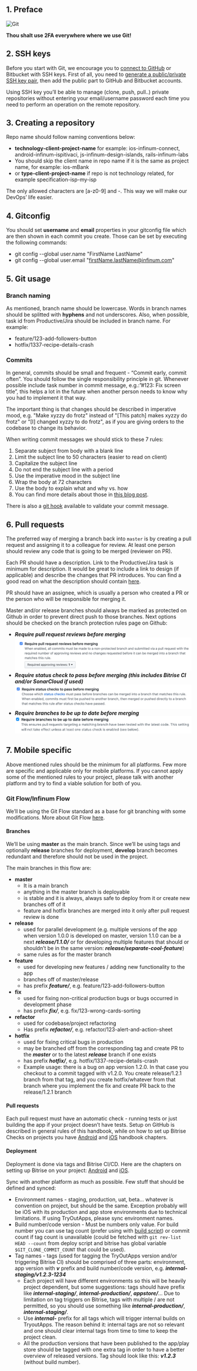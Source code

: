 ## 1. Preface

![Git][image-1]

**Thou shalt use 2FA everywhere where we use Git!**

## 2. SSH keys

Before you start with Git, we encourage you to [connect to GitHub][1] or Bitbucket with SSH keys. First of all, you need to [generate a public/private SSH key pair][2], then add the public part to GitHub and Bitbucket accounts. 

Using SSH key you’ll be able to manage (clone, push, pull..) private repositories without entering your email/username password each time you need to perform an operation on the remote repository.

## 3. Creating a repository

Repo name should follow naming conventions below:

* **technology-client-project-name** for example: ios-infinum-connect, android-infinum-ispitivaci, js-infinum-design-islands, rails-infinum-labs
 * You should skip the client name in repo name if it is the same as project name, for example: ios-mBank
* or **type-client-project-name** if repo is not technology related, for example specification-isp-my-isp

The only allowed characters are [a-z0-9] and -. This way we will make our DevOps’ life easier.

## 4. Gitconfig

You should set **username** and **email** properties in your gitconfig file which are then shown in each commit you create. Those can be set by executing the following commands:
* git config --global user.name "FirstName LastName"
* git config --global user.email "firstName.lastName@infinum.com"

## 5. Git usage

### Branch naming
As mentioned, branch name should be lowercase. Words in branch names should be splitted with **hyphens** and not underscores. Also, when possible, task id from Productive/Jira should be included in branch name. For example:
* feature/123-add-followers-button
* hotfix/1337-recipe-details-crash

### Commits

In general, commits should be small and frequent - “Commit early, commit often”. You should follow the single responsibility principle in git. Whenever possible include task number in commit message, e.g.:”#123: Fix screen title”, this helps a lot in the future when another person needs to know why you had to implement it that way.

The important thing is that changes should be described in imperative mood, e.g. "Make xyzzy do frotz" instead of "[This patch] makes xyzzy do frotz" or "[I] changed xyzzy to do frotz", as if you are giving orders to the codebase to change its behavior.

When writing commit messages we should stick to these 7 rules:
1. Separate subject from body with a blank line
2. Limit the subject line to 50 characters (easier to read on client)
3. Capitalize the subject line
4. Do not end the subject line with a period
5. Use the imperative mood in the subject line
6. Wrap the body at 72 characters
7. Use the body to explain what and why vs. how
8. You can find more details about those in [this blog post][3].

There is also a [git hook][4] available to validate your commit message.

## 6. Pull requests

The preferred way of merging a branch back into `master` is by creating a pull request and assigning it to a colleague for review. At least one person should review any code that is going to be merged (reviewer on PR).

Each PR should have a description. Link to the Productive/Jira task is minimum for description. It would be great to include a link to design (if applicable) and describe the changes that PR introduces. You can find a good read on what the description should contain [here][5].

PR should have an assignee, which is usually a person who created a PR or the person who will be responsible for merging it. 

Master and/or release branches should always be marked as protected on Github in order to prevent direct push to those branches. Next options should be checked on the branch protection rules page on Github:
* ***Require pull request reviews before merging***
![Pull request][image-2]
* ***Require status check to pass before merging (this includes Bitrise CI and/or SonarCloud if used)***
![Status chec][image-3]
* ***Require branches to be up to date before merging***
![Branches][image-4]

## 7. Mobile specific

Above mentioned rules should be the minimum for all platforms. Few more are specific and applicable only for mobile platforms. If you cannot apply some of the mentioned rules to your project, please talk with another platform and try to find a viable solution for both of you.

### Git Flow/Infinum Flow

We’ll be using the Git Flow standard as a base for git branching with some modifications. More about Git Flow [here][6].

#### Branches
We’ll be using **master** as the main branch. Since we’ll be using tags and optionally **release** branches for deployment, **develop** branch becomes redundant and therefore should not be used in the project.

The main branches in this flow are:
* **master**
  * It is a main branch
  * anything in the master branch is deployable
  * is stable and it is always, always safe to deploy from it or create new branches off of it
  * feature and hotfix branches are merged into it only after pull request review is done
* **release**
  * used for parallel development (e.g. multiple versions of the app when version 1.0.0 is developed on master, version 1.1.0 can be a next ***release/1.1.0/*** or for developing multiple features that should or shouldn’t be in the same version: ***release/separate-cool-feature***)
  * same rules as for the master branch
* **feature**
  * used for developing new features / adding new functionality to the app
  * branches off of master/release
  * has prefix ***feature/***, e.g. feature/123-add-followers-button
* **fix**
  * used for fixing non-critical production bugs or bugs occurred in development phase
  * has prefix ***fix/***, e.g. fix/123-wrong-cards-sorting
* **refactor**
  * used for codebase/project refactoring
  * Has prefix ***refactor/***, e.g. refactor/123-alert-and-action-sheet
* **hotfix**
  * used for fixing critical bugs in production
  * may be branched off from the corresponding tag and create PR to the ***master*** or to the latest ***release*** branch if one exists
  * has prefix ***hotfix/***, e.g. hotfix/1337-recipe-details-crash
  * Example usage: there is a bug on app version 1.2.0. In that case you checkout to a commit tagged with v1.2.0. You create release/1.2.1 branch from that tag, and you create hotfix/whatever from that branch where you implement the fix and create PR back to the release/1.2.1 branch
 
#### Pull requests
Each pull request must have an automatic check - running tests or just building the app if your project doesn’t have tests. Setup on GitHub is described in general rules of this handbook, while on how to set up Bitrise Checks on projects you have [Android][7] and [iOS][8] handbook chapters.

#### Deployment
Deployment is done via tags and Bitrise CI/CD. Here are the chapters on setting up Bitrise on your project: [Android][7] and [iOS][9].

Sync with another platform as much as possible. Few stuff that should be defined and synced:
* Environment names - staging, production, uat, beta… whatever is convention on project, but should be the same. Exception probably will be iOS with its production and app store environments due to technical limitations. If using TryOutApps, please sync environment names.
* Build number/code version - Must be numbers only value. For build number you can use tag count (prefer using with [build script](10)) or commit count if tag count is unavailable (could be fetched with `git rev-list HEAD --count` from deploy script and bitrise has global variable `$GIT_CLONE_COMMIT_COUNT` that could be used). 
* Tag names - tags (used for tagging the TryOutApps version and/or triggering Bitrise CI) should be comprised of three parts: environment, app version with ***v*** prefix and build number/code version, e.g. ***internal-staging/v1.2.3-1234***
  * Each project will have different environments so this will be heavily project dependent, but some suggestions: tags should have prefix like ***internal-staging/***, ***internal-production/***, ***appstore/***... Due to limitation on tag triggers on Bitrise, tags with multiple / are not permitted, so you should use something like ***internal-production/***, ***internal-staging/***.
  * Use ***internal-*** prefix for all tags which will trigger internal builds on TryoutApps. The reason behind it: internal tags are not so relevant and one should clear internal tags from time to time to keep the project clean.
  * All the production versions that have been published to the app/play store should be tagged with one extra tag in order to have a better overview of released versions. Tag should look like this: ***v1.2.3*** (without build number).

[1]:  https://help.github.com/en/github/authenticating-to-github/connecting-to-github-with-ssh
[2]:  https://help.github.com/en/github/authenticating-to-github/generating-a-new-ssh-key-and-adding-it-to-the-ssh-agent
[3]:  https://chris.beams.io/posts/git-commit/
[4]:  https://github.com/m1foley/fit-commit
[5]:  https://infinum.com/handbook/books/rails/git-process#github-pull-request-descriptions
[6]:  https://nvie.com/posts/a-successful-git-branching-model/
[7]:  https://infinum.com/handbook/books/android/bitrise
[8]:  https://infinum.com/handbook/books/ios/bitrise-ci/pull-request-ci-check
[9]:  https://infinum.com/handbook/books/ios/bitrise-ci/general-intro
[10]: https://github.com/infinum/app-deploy-script

[image-1]:	http://imgs.xkcd.com/comics/git.png "Git"
[image-2]:	/img/iOS-pull-request.png
[image-3]:	/img/iOS-status-check.png
[image-4]:	/img/iOS-branches-up-to-date.png
